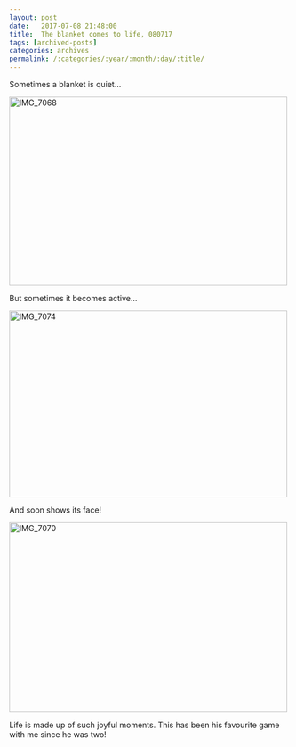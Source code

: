 ```yaml
---
layout: post
date:	2017-07-08 21:48:00
title:  The blanket comes to life, 080717
tags: [archived-posts]
categories: archives
permalink: /:categories/:year/:month/:day/:title/
---
```

Sometimes a blanket is quiet...

<a data-flickr-embed="true" href="https://www.flickr.com/photos/86494503@N00/34958388364/in/dateposted-friend/" title="IMG_7068"><img src="https://farm5.staticflickr.com/4236/34958388364_ebb850a33a.jpg" width="500" height="339" alt="IMG_7068"></a>

But sometimes it becomes active...

<a data-flickr-embed="true" href="https://www.flickr.com/photos/86494503@N00/34958392714/in/dateposted-friend/" title="IMG_7074"><img src="https://farm5.staticflickr.com/4264/34958392714_9fefae8bae.jpg" width="500" height="335" alt="IMG_7074"></a>

And soon shows its face!

<a data-flickr-embed="true" href="https://www.flickr.com/photos/86494503@N00/34958390744/in/dateposted-friend/" title="IMG_7070"><img src="https://farm5.staticflickr.com/4237/34958390744_d6aa752458.jpg" width="500" height="341" alt="IMG_7070"></a>

Life is made up of such joyful moments. This has been his favourite game with me since he was two!
